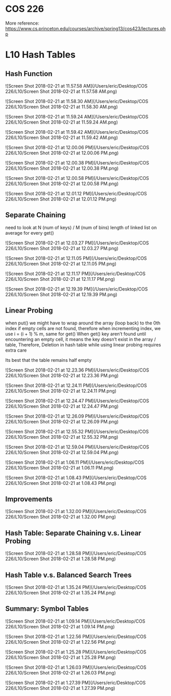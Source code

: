 # COS 226 

More reference:
https://www.cs.princeton.edu/courses/archive/spring13/cos423/lectures.php




# L10 Hash Tables 

## Hash Function

![Screen Shot 2018-02-21 at 11.57.58 AM](/Users/eric/Desktop/COS 226/L10/Screen Shot 2018-02-21 at 11.57.58 AM.png)

![Screen Shot 2018-02-21 at 11.58.30 AM](/Users/eric/Desktop/COS 226/L10/Screen Shot 2018-02-21 at 11.58.30 AM.png)

![Screen Shot 2018-02-21 at 11.59.24 AM](/Users/eric/Desktop/COS 226/L10/Screen Shot 2018-02-21 at 11.59.24 AM.png)

![Screen Shot 2018-02-21 at 11.59.42 AM](/Users/eric/Desktop/COS 226/L10/Screen Shot 2018-02-21 at 11.59.42 AM.png)

 ![Screen Shot 2018-02-21 at 12.00.06 PM](/Users/eric/Desktop/COS 226/L10/Screen Shot 2018-02-21 at 12.00.06 PM.png)

![Screen Shot 2018-02-21 at 12.00.38 PM](/Users/eric/Desktop/COS 226/L10/Screen Shot 2018-02-21 at 12.00.38 PM.png)

![Screen Shot 2018-02-21 at 12.00.58 PM](/Users/eric/Desktop/COS 226/L10/Screen Shot 2018-02-21 at 12.00.58 PM.png)

![Screen Shot 2018-02-21 at 12.01.12 PM](/Users/eric/Desktop/COS 226/L10/Screen Shot 2018-02-21 at 12.01.12 PM.png)

## Separate Chaining

need to look at N (num of keys) / M (num of bins) length of linked list on average for every get()

![Screen Shot 2018-02-21 at 12.03.27 PM](/Users/eric/Desktop/COS 226/L10/Screen Shot 2018-02-21 at 12.03.27 PM.png)

![Screen Shot 2018-02-21 at 12.11.05 PM](/Users/eric/Desktop/COS 226/L10/Screen Shot 2018-02-21 at 12.11.05 PM.png)

![Screen Shot 2018-02-21 at 12.11.17 PM](/Users/eric/Desktop/COS 226/L10/Screen Shot 2018-02-21 at 12.11.17 PM.png)

![Screen Shot 2018-02-21 at 12.19.39 PM](/Users/eric/Desktop/COS 226/L10/Screen Shot 2018-02-21 at 12.19.39 PM.png)

## Linear Probing

when put() we might have to wrap around the array (loop back) to the 0th index if empty cells are not found, therefore when incrementing index, we use i = (i + 1) % m, same for get()
When get() key aren’t found until encountering an empty cell, it means the key doesn’t exist in the array / table, Therefore, Deletion in hash table while using linear probing requires extra care

Its best that the table remains half empty

![Screen Shot 2018-02-21 at 12.23.36 PM](/Users/eric/Desktop/COS 226/L10/Screen Shot 2018-02-21 at 12.23.36 PM.png)

![Screen Shot 2018-02-21 at 12.24.11 PM](/Users/eric/Desktop/COS 226/L10/Screen Shot 2018-02-21 at 12.24.11 PM.png)

![Screen Shot 2018-02-21 at 12.24.47 PM](/Users/eric/Desktop/COS 226/L10/Screen Shot 2018-02-21 at 12.24.47 PM.png)

![Screen Shot 2018-02-21 at 12.26.09 PM](/Users/eric/Desktop/COS 226/L10/Screen Shot 2018-02-21 at 12.26.09 PM.png)

![Screen Shot 2018-02-21 at 12.55.32 PM](/Users/eric/Desktop/COS 226/L10/Screen Shot 2018-02-21 at 12.55.32 PM.png)

![Screen Shot 2018-02-21 at 12.59.04 PM](/Users/eric/Desktop/COS 226/L10/Screen Shot 2018-02-21 at 12.59.04 PM.png)

![Screen Shot 2018-02-21 at 1.06.11 PM](/Users/eric/Desktop/COS 226/L10/Screen Shot 2018-02-21 at 1.06.11 PM.png)

![Screen Shot 2018-02-21 at 1.08.43 PM](/Users/eric/Desktop/COS 226/L10/Screen Shot 2018-02-21 at 1.08.43 PM.png)

## Improvements

![Screen Shot 2018-02-21 at 1.32.00 PM](/Users/eric/Desktop/COS 226/L10/Screen Shot 2018-02-21 at 1.32.00 PM.png)

## Hash Table: Separate Chaining v.s. Linear Probing

![Screen Shot 2018-02-21 at 1.28.58 PM](/Users/eric/Desktop/COS 226/L10/Screen Shot 2018-02-21 at 1.28.58 PM.png)

## Hash Table v.s. Balanced Search Trees

![Screen Shot 2018-02-21 at 1.35.24 PM](/Users/eric/Desktop/COS 226/L10/Screen Shot 2018-02-21 at 1.35.24 PM.png)

## Summary: Symbol Tables

![Screen Shot 2018-02-21 at 1.09.14 PM](/Users/eric/Desktop/COS 226/L10/Screen Shot 2018-02-21 at 1.09.14 PM.png)

![Screen Shot 2018-02-21 at 1.22.56 PM](/Users/eric/Desktop/COS 226/L10/Screen Shot 2018-02-21 at 1.22.56 PM.png)

![Screen Shot 2018-02-21 at 1.25.28 PM](/Users/eric/Desktop/COS 226/L10/Screen Shot 2018-02-21 at 1.25.28 PM.png)

![Screen Shot 2018-02-21 at 1.26.03 PM](/Users/eric/Desktop/COS 226/L10/Screen Shot 2018-02-21 at 1.26.03 PM.png)

![Screen Shot 2018-02-21 at 1.27.39 PM](/Users/eric/Desktop/COS 226/L10/Screen Shot 2018-02-21 at 1.27.39 PM.png)


